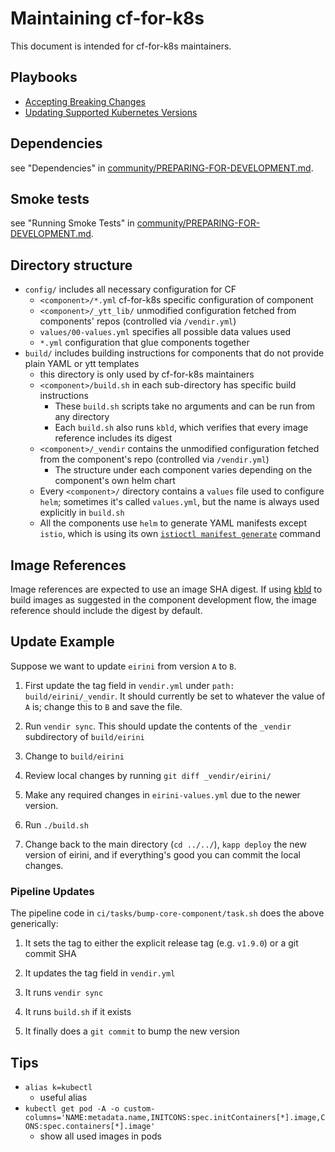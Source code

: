 # Maintaining cf-for-k8s

This document is intended for cf-for-k8s maintainers.

## Playbooks

* [Accepting Breaking Changes](playbook-accepting-breaking-changes.md)
* [Updating Supported Kubernetes Versions](playbook-updating-supported-kubernetes-version.md)


## Dependencies

see "Dependencies" in [community/PREPARING-FOR-DEVELOPMENT.md](/community/PREPARING-FOR-DEVELOPMENT.md#dependencies).

## Smoke tests

see "Running Smoke Tests" in [community/PREPARING-FOR-DEVELOPMENT.md](/community/PREPARING-FOR-DEVELOPMENT.md#running-smoke-tests).

## Directory structure

- `config/` includes all necessary configuration for CF
  - `<component>/*.yml` cf-for-k8s specific configuration of component
  - `<component>/_ytt_lib/` unmodified configuration fetched from components' repos (controlled via `/vendir.yml`)
  - `values/00-values.yml` specifies all possible data values used
  - `*.yml` configuration that glue components together
- `build/` includes building instructions for components that do not provide plain YAML or ytt templates
  - this directory is only used by cf-for-k8s maintainers
  - `<component>/build.sh` in each sub-directory has specific build instructions
    - These `build.sh` scripts take no arguments and can be run from any directory
    - Each `build.sh` also runs `kbld`, which verifies that every image reference includes its digest
  - `<component>/_vendir` contains the unmodified configuration fetched from the component's repo (controlled via `/vendir.yml`)
    - The structure under each component varies depending on the component's own helm chart
  - Every `<component>/` directory contains a `values` file used to configure `helm`; sometimes it's called `values.yml`, but the name is always used explicitly in `build.sh`
  - All the components use `helm` to generate YAML manifests except `istio`, which is using its own [`istioctl manifest generate`](https://istio.io/v1.7/docs/reference/commands/istioctl/#istioctl-manifest-generate) command

## Image References

Image references are expected to use an image SHA digest. If using [kbld](https://get-kbld.io/) to build images as suggested in the component development flow, the image reference should include the digest by default.

## Update Example

Suppose we want to update `eirini` from version `A` to `B`.

1. First update the tag field in `vendir.yml` under `path: build/eirini/_vendir`.  It should currently be set to whatever the value of `A` is; change this to `B` and save the file.

1. Run `vendir sync`. This should update the contents of the `_vendir` subdirectory of `build/eirini`

1. Change to `build/eirini`

1. Review local changes by running `git diff _vendir/eirini/`

1. Make any required changes in `eirini-values.yml` due to the newer version.

1. Run `./build.sh`

1. Change back to the main directory (`cd ../../`), `kapp deploy` the new version of eirini, and if everything's good you can commit the local changes.

### Pipeline Updates

The pipeline code in `ci/tasks/bump-core-component/task.sh` does the above generically:

1. It sets the tag to either the explicit release tag (e.g. `v1.9.0`) or a git commit SHA

1. It updates the tag field in `vendir.yml`

1. It runs `vendir sync`

1. It runs `build.sh` if it exists

1. It finally does a `git commit` to bump the new version

## Tips

- `alias k=kubectl`
  - useful alias
- `kubectl get pod -A -o custom-columns='NAME:metadata.name,INITCONS:spec.initContainers[*].image,CONS:spec.containers[*].image'`
  - show all used images in pods
